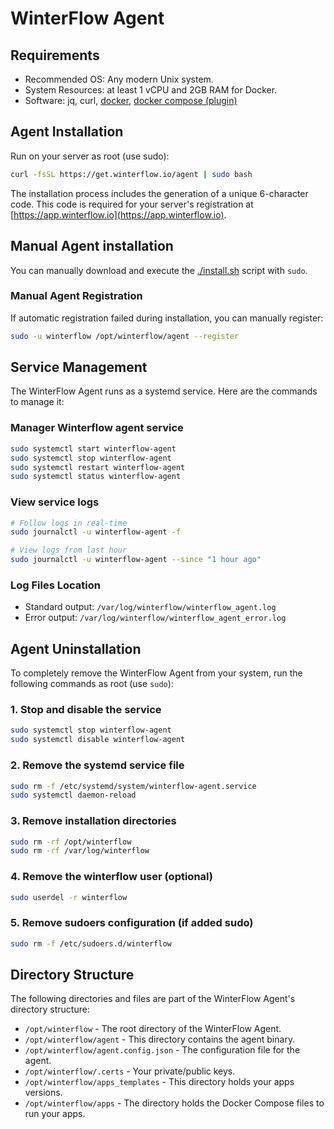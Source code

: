# WinterFlow Agent

## Requirements

- Recommended OS: Any modern Unix system.
- System Resources: at least 1 vCPU and 2GB RAM for Docker.
- Software: jq, curl, [docker](https://docs.docker.com/engine/install/), [docker compose (plugin)](https://docs.docker.com/compose/install/linux/)


## Agent Installation

Run on your server as root (use sudo):

```sh
curl -fsSL https://get.winterflow.io/agent | sudo bash
```

The installation process includes the generation of a unique
6-character code. This code is required for your server's registration
at [https://app.winterflow.io](https://app.winterflow.io).

## Manual Agent installation

You can manually download and execute the [./install.sh](./install.sh) script with `sudo`.


### Manual Agent Registration

If automatic registration failed during installation, you can manually register:

```sh
sudo -u winterflow /opt/winterflow/agent --register
```

## Service Management

The WinterFlow Agent runs as a systemd service. Here are the commands to manage it:

### Manager Winterflow agent service
```sh
sudo systemctl start winterflow-agent
sudo systemctl stop winterflow-agent
sudo systemctl restart winterflow-agent
sudo systemctl status winterflow-agent
```

### View service logs
```sh
# Follow logs in real-time
sudo journalctl -u winterflow-agent -f

# View logs from last hour
sudo journalctl -u winterflow-agent --since "1 hour ago"
```

### Log Files Location
- Standard output: `/var/log/winterflow/winterflow_agent.log`
- Error output: `/var/log/winterflow/winterflow_agent_error.log`


## Agent Uninstallation

To completely remove the WinterFlow Agent from your system, run the following commands as root (use `sudo`):

### 1. Stop and disable the service
```sh
sudo systemctl stop winterflow-agent
sudo systemctl disable winterflow-agent
```

### 2. Remove the systemd service file
```sh
sudo rm -f /etc/systemd/system/winterflow-agent.service
sudo systemctl daemon-reload
```

### 3. Remove installation directories
```sh
sudo rm -rf /opt/winterflow
sudo rm -rf /var/log/winterflow
```

### 4. Remove the winterflow user (optional)
```sh
sudo userdel -r winterflow
```

### 5. Remove sudoers configuration (if added sudo)
```sh
sudo rm -f /etc/sudoers.d/winterflow
```

## Directory Structure

The following directories and files are part of the WinterFlow Agent's directory structure:

* `/opt/winterflow` - The root directory of the WinterFlow Agent.
* `/opt/winterflow/agent` - This directory contains the agent binary.
* `/opt/winterflow/agent.config.json` - The configuration file for the agent.
* `/opt/winterflow/.certs` - Your private/public keys.
* `/opt/winterflow/apps_templates` - This directory holds your apps versions.
* `/opt/winterflow/apps` - The directory holds the Docker Compose files to run your apps.